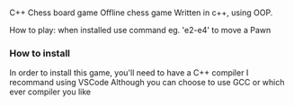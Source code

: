 # 
C++ Chess board game
Offline chess game
Written in c++, using OOP.

How to play: when installed use command eg. 'e2-e4' to move a Pawn

### How to install

In order to install this game, you'll need to have a C++ compiler
I recommand using VSCode
Although you can choose to use GCC or which ever compiler you like
